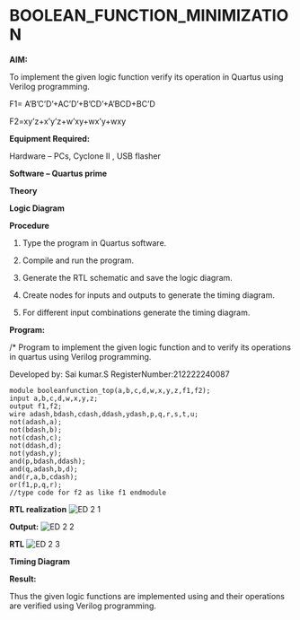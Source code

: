# BOOLEAN_FUNCTION_MINIMIZATION

**AIM:**

To implement the given logic function verify its operation in Quartus using Verilog programming.

F1= A’B’C’D’+AC’D’+B’CD’+A’BCD+BC’D 

F2=xy’z+x’y’z+w’xy+wx’y+wxy

**Equipment Required:**

Hardware – PCs, Cyclone II , USB flasher

**Software – Quartus prime**

**Theory**

**Logic Diagram**

**Procedure**

1.	Type the program in Quartus software.

2.	Compile and run the program.

3.	Generate the RTL schematic and save the logic diagram.

4.	Create nodes for inputs and outputs to generate the timing diagram.

5.	For different input combinations generate the timing diagram.


**Program:**

/* Program to implement the given logic function and to verify its operations in quartus using Verilog programming. 

Developed by: Sai kumar.S
RegisterNumber:212222240087
```
module booleanfunction_top(a,b,c,d,w,x,y,z,f1,f2);
input a,b,c,d,w,x,y,z;
output f1,f2;
wire adash,bdash,cdash,ddash,ydash,p,q,r,s,t,u;
not(adash,a);
not(bdash,b);
not(cdash,c);
not(ddash,d);
not(ydash,y);
and(p,bdash,ddash);
and(q,adash,b,d);
and(r,a,b,cdash);
or(f1,p,q,r);
//type code for f2 as like f1 endmodule
```

**RTL realization**
![ED 2 1](https://github.com/Saikumar0804/BOOLEAN_FUNCTION_MINIMIZATION/assets/119280186/8e23a630-ec99-42ea-8b9f-078d97912d46)


**Output:**
![ED 2 2](https://github.com/Saikumar0804/BOOLEAN_FUNCTION_MINIMIZATION/assets/119280186/236e117e-87b8-48c3-9026-f0e1000cf845)

**RTL**
![ED 2 3](https://github.com/Saikumar0804/BOOLEAN_FUNCTION_MINIMIZATION/assets/119280186/07b435eb-fb74-4edb-9130-d1683ecc4eb1)

**Timing Diagram**

**Result:**

Thus the given logic functions are implemented using and their operations are verified using Verilog programming.

